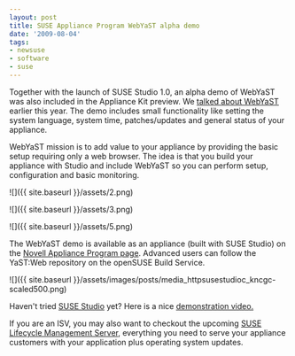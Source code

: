 ```yaml
---
layout: post
title: SUSE Appliance Program WebYaST alpha demo
date: '2009-08-04'
tags:
- newsuse
- software
- suse
---
```


Together with the launch of SUSE Studio 1.0, an alpha demo of WebYaST was also included in the Appliance Kit preview. We [talked about WebYaST](http://lizards.opensuse.org/2009/02/03/yast-web/) earlier this year. The demo includes small functionality like setting the system language, system time, patches/updates and general status of your appliance.

WebYaST mission is to add value to your appliance by providing the basic setup requiring only a web browser. The idea is that you build your appliance with Studio and include WebYaST so you can perform setup, configuration and basic monitoring.

 ![]({{ site.baseurl }}/assets/2.png)

 ![]({{ site.baseurl }}/assets/3.png)

 ![]({{ site.baseurl }}/assets/5.png)

The WebYaST demo is available as an appliance (built with SUSE Studio) on the [Novell Appliance Program page](http://www.novell.com/partners/technology/isv/appliance/program.html). Advanced users can follow the YaST:Web repository on the openSUSE Build Service.

 ![]({{ site.baseurl }}/assets/images/posts/media_httpsusestudioc_kncgc-scaled500.png)

Haven't tried [SUSE Studio](http://www.susestudio.com) yet? Here is a nice [demonstration video.](http://www.novell.com/media/media.php?media=suse-studio-demonstration)

If you are an ISV, you may also want to checkout the upcoming [SUSE Lifecycle Management Server](http://www.novell.com/media/media.php?media=suse-lifecycle-management-server-preview), everything you need to serve your appliance customers with your application plus operating system updates.

